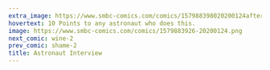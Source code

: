 ```yaml
---
extra_image: https://www.smbc-comics.com/comics/157988398020200124after.png
hovertext: 10 Points to any astronaut who does this.
image: https://www.smbc-comics.com/comics/1579883926-20200124.png
next_comic: wine-2
prev_comic: shame-2
title: Astronaut Interview
---
```


